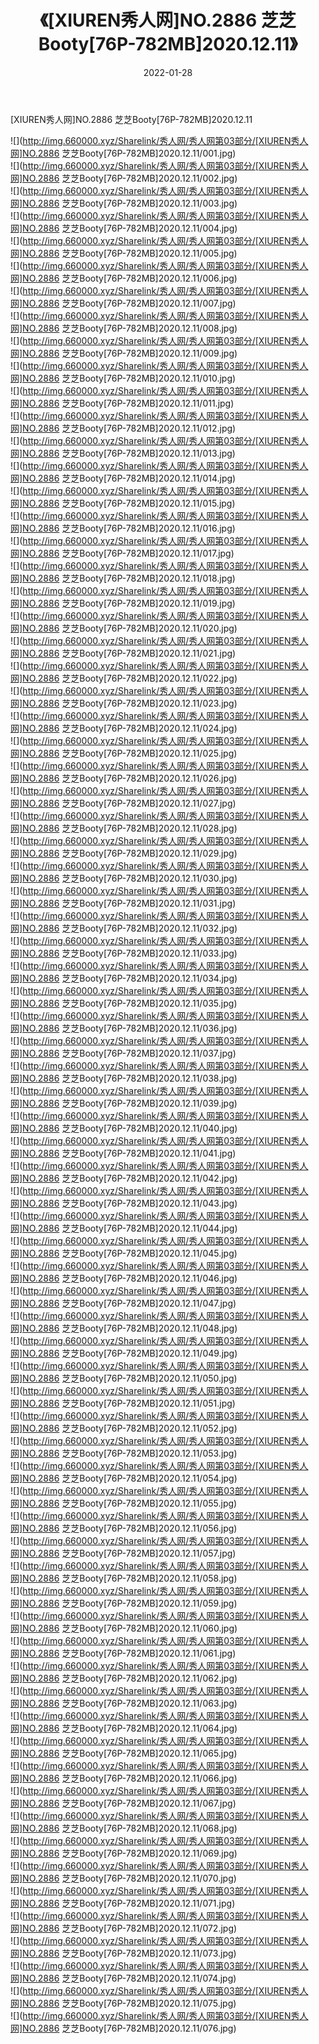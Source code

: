 ﻿---
layout: post
title:  《[XIUREN秀人网]NO.2886 芝芝Booty[76P-782MB]2020.12.11》
date:   2022-01-28
img: http://img.660000.xyz/Sharelink/秀人网/秀人网第03部分/[XIUREN秀人网]NO.2886 芝芝Booty[76P-782MB]2020.12.11/000.jpg
categories: [美女, 清纯, 唯美]
---

[XIUREN秀人网]NO.2886 芝芝Booty[76P-782MB]2020.12.11

 ![](http://img.660000.xyz/Sharelink/秀人网/秀人网第03部分/[XIUREN秀人网]NO.2886 芝芝Booty[76P-782MB]2020.12.11/001.jpg) <br>![](http://img.660000.xyz/Sharelink/秀人网/秀人网第03部分/[XIUREN秀人网]NO.2886 芝芝Booty[76P-782MB]2020.12.11/002.jpg) <br>![](http://img.660000.xyz/Sharelink/秀人网/秀人网第03部分/[XIUREN秀人网]NO.2886 芝芝Booty[76P-782MB]2020.12.11/003.jpg) <br>![](http://img.660000.xyz/Sharelink/秀人网/秀人网第03部分/[XIUREN秀人网]NO.2886 芝芝Booty[76P-782MB]2020.12.11/004.jpg) <br>![](http://img.660000.xyz/Sharelink/秀人网/秀人网第03部分/[XIUREN秀人网]NO.2886 芝芝Booty[76P-782MB]2020.12.11/005.jpg) <br>![](http://img.660000.xyz/Sharelink/秀人网/秀人网第03部分/[XIUREN秀人网]NO.2886 芝芝Booty[76P-782MB]2020.12.11/006.jpg) <br>![](http://img.660000.xyz/Sharelink/秀人网/秀人网第03部分/[XIUREN秀人网]NO.2886 芝芝Booty[76P-782MB]2020.12.11/007.jpg) <br>![](http://img.660000.xyz/Sharelink/秀人网/秀人网第03部分/[XIUREN秀人网]NO.2886 芝芝Booty[76P-782MB]2020.12.11/008.jpg) <br>![](http://img.660000.xyz/Sharelink/秀人网/秀人网第03部分/[XIUREN秀人网]NO.2886 芝芝Booty[76P-782MB]2020.12.11/009.jpg) <br>![](http://img.660000.xyz/Sharelink/秀人网/秀人网第03部分/[XIUREN秀人网]NO.2886 芝芝Booty[76P-782MB]2020.12.11/010.jpg) <br>![](http://img.660000.xyz/Sharelink/秀人网/秀人网第03部分/[XIUREN秀人网]NO.2886 芝芝Booty[76P-782MB]2020.12.11/011.jpg) <br>![](http://img.660000.xyz/Sharelink/秀人网/秀人网第03部分/[XIUREN秀人网]NO.2886 芝芝Booty[76P-782MB]2020.12.11/012.jpg) <br>![](http://img.660000.xyz/Sharelink/秀人网/秀人网第03部分/[XIUREN秀人网]NO.2886 芝芝Booty[76P-782MB]2020.12.11/013.jpg) <br>![](http://img.660000.xyz/Sharelink/秀人网/秀人网第03部分/[XIUREN秀人网]NO.2886 芝芝Booty[76P-782MB]2020.12.11/014.jpg) <br>![](http://img.660000.xyz/Sharelink/秀人网/秀人网第03部分/[XIUREN秀人网]NO.2886 芝芝Booty[76P-782MB]2020.12.11/015.jpg) <br>![](http://img.660000.xyz/Sharelink/秀人网/秀人网第03部分/[XIUREN秀人网]NO.2886 芝芝Booty[76P-782MB]2020.12.11/016.jpg) <br>![](http://img.660000.xyz/Sharelink/秀人网/秀人网第03部分/[XIUREN秀人网]NO.2886 芝芝Booty[76P-782MB]2020.12.11/017.jpg) <br>![](http://img.660000.xyz/Sharelink/秀人网/秀人网第03部分/[XIUREN秀人网]NO.2886 芝芝Booty[76P-782MB]2020.12.11/018.jpg) <br>![](http://img.660000.xyz/Sharelink/秀人网/秀人网第03部分/[XIUREN秀人网]NO.2886 芝芝Booty[76P-782MB]2020.12.11/019.jpg) <br>![](http://img.660000.xyz/Sharelink/秀人网/秀人网第03部分/[XIUREN秀人网]NO.2886 芝芝Booty[76P-782MB]2020.12.11/020.jpg) <br>![](http://img.660000.xyz/Sharelink/秀人网/秀人网第03部分/[XIUREN秀人网]NO.2886 芝芝Booty[76P-782MB]2020.12.11/021.jpg) <br>![](http://img.660000.xyz/Sharelink/秀人网/秀人网第03部分/[XIUREN秀人网]NO.2886 芝芝Booty[76P-782MB]2020.12.11/022.jpg) <br>![](http://img.660000.xyz/Sharelink/秀人网/秀人网第03部分/[XIUREN秀人网]NO.2886 芝芝Booty[76P-782MB]2020.12.11/023.jpg) <br>![](http://img.660000.xyz/Sharelink/秀人网/秀人网第03部分/[XIUREN秀人网]NO.2886 芝芝Booty[76P-782MB]2020.12.11/024.jpg) <br>![](http://img.660000.xyz/Sharelink/秀人网/秀人网第03部分/[XIUREN秀人网]NO.2886 芝芝Booty[76P-782MB]2020.12.11/025.jpg) <br>![](http://img.660000.xyz/Sharelink/秀人网/秀人网第03部分/[XIUREN秀人网]NO.2886 芝芝Booty[76P-782MB]2020.12.11/026.jpg) <br>![](http://img.660000.xyz/Sharelink/秀人网/秀人网第03部分/[XIUREN秀人网]NO.2886 芝芝Booty[76P-782MB]2020.12.11/027.jpg) <br>![](http://img.660000.xyz/Sharelink/秀人网/秀人网第03部分/[XIUREN秀人网]NO.2886 芝芝Booty[76P-782MB]2020.12.11/028.jpg) <br>![](http://img.660000.xyz/Sharelink/秀人网/秀人网第03部分/[XIUREN秀人网]NO.2886 芝芝Booty[76P-782MB]2020.12.11/029.jpg) <br>![](http://img.660000.xyz/Sharelink/秀人网/秀人网第03部分/[XIUREN秀人网]NO.2886 芝芝Booty[76P-782MB]2020.12.11/030.jpg) <br>![](http://img.660000.xyz/Sharelink/秀人网/秀人网第03部分/[XIUREN秀人网]NO.2886 芝芝Booty[76P-782MB]2020.12.11/031.jpg) <br>![](http://img.660000.xyz/Sharelink/秀人网/秀人网第03部分/[XIUREN秀人网]NO.2886 芝芝Booty[76P-782MB]2020.12.11/032.jpg) <br>![](http://img.660000.xyz/Sharelink/秀人网/秀人网第03部分/[XIUREN秀人网]NO.2886 芝芝Booty[76P-782MB]2020.12.11/033.jpg) <br>![](http://img.660000.xyz/Sharelink/秀人网/秀人网第03部分/[XIUREN秀人网]NO.2886 芝芝Booty[76P-782MB]2020.12.11/034.jpg) <br>![](http://img.660000.xyz/Sharelink/秀人网/秀人网第03部分/[XIUREN秀人网]NO.2886 芝芝Booty[76P-782MB]2020.12.11/035.jpg) <br>![](http://img.660000.xyz/Sharelink/秀人网/秀人网第03部分/[XIUREN秀人网]NO.2886 芝芝Booty[76P-782MB]2020.12.11/036.jpg) <br>![](http://img.660000.xyz/Sharelink/秀人网/秀人网第03部分/[XIUREN秀人网]NO.2886 芝芝Booty[76P-782MB]2020.12.11/037.jpg) <br>![](http://img.660000.xyz/Sharelink/秀人网/秀人网第03部分/[XIUREN秀人网]NO.2886 芝芝Booty[76P-782MB]2020.12.11/038.jpg) <br>![](http://img.660000.xyz/Sharelink/秀人网/秀人网第03部分/[XIUREN秀人网]NO.2886 芝芝Booty[76P-782MB]2020.12.11/039.jpg) <br>![](http://img.660000.xyz/Sharelink/秀人网/秀人网第03部分/[XIUREN秀人网]NO.2886 芝芝Booty[76P-782MB]2020.12.11/040.jpg) <br>![](http://img.660000.xyz/Sharelink/秀人网/秀人网第03部分/[XIUREN秀人网]NO.2886 芝芝Booty[76P-782MB]2020.12.11/041.jpg) <br>![](http://img.660000.xyz/Sharelink/秀人网/秀人网第03部分/[XIUREN秀人网]NO.2886 芝芝Booty[76P-782MB]2020.12.11/042.jpg) <br>![](http://img.660000.xyz/Sharelink/秀人网/秀人网第03部分/[XIUREN秀人网]NO.2886 芝芝Booty[76P-782MB]2020.12.11/043.jpg) <br>![](http://img.660000.xyz/Sharelink/秀人网/秀人网第03部分/[XIUREN秀人网]NO.2886 芝芝Booty[76P-782MB]2020.12.11/044.jpg) <br>![](http://img.660000.xyz/Sharelink/秀人网/秀人网第03部分/[XIUREN秀人网]NO.2886 芝芝Booty[76P-782MB]2020.12.11/045.jpg) <br>![](http://img.660000.xyz/Sharelink/秀人网/秀人网第03部分/[XIUREN秀人网]NO.2886 芝芝Booty[76P-782MB]2020.12.11/046.jpg) <br>![](http://img.660000.xyz/Sharelink/秀人网/秀人网第03部分/[XIUREN秀人网]NO.2886 芝芝Booty[76P-782MB]2020.12.11/047.jpg) <br>![](http://img.660000.xyz/Sharelink/秀人网/秀人网第03部分/[XIUREN秀人网]NO.2886 芝芝Booty[76P-782MB]2020.12.11/048.jpg) <br>![](http://img.660000.xyz/Sharelink/秀人网/秀人网第03部分/[XIUREN秀人网]NO.2886 芝芝Booty[76P-782MB]2020.12.11/049.jpg) <br>![](http://img.660000.xyz/Sharelink/秀人网/秀人网第03部分/[XIUREN秀人网]NO.2886 芝芝Booty[76P-782MB]2020.12.11/050.jpg) <br>![](http://img.660000.xyz/Sharelink/秀人网/秀人网第03部分/[XIUREN秀人网]NO.2886 芝芝Booty[76P-782MB]2020.12.11/051.jpg) <br>![](http://img.660000.xyz/Sharelink/秀人网/秀人网第03部分/[XIUREN秀人网]NO.2886 芝芝Booty[76P-782MB]2020.12.11/052.jpg) <br>![](http://img.660000.xyz/Sharelink/秀人网/秀人网第03部分/[XIUREN秀人网]NO.2886 芝芝Booty[76P-782MB]2020.12.11/053.jpg) <br>![](http://img.660000.xyz/Sharelink/秀人网/秀人网第03部分/[XIUREN秀人网]NO.2886 芝芝Booty[76P-782MB]2020.12.11/054.jpg) <br>![](http://img.660000.xyz/Sharelink/秀人网/秀人网第03部分/[XIUREN秀人网]NO.2886 芝芝Booty[76P-782MB]2020.12.11/055.jpg) <br>![](http://img.660000.xyz/Sharelink/秀人网/秀人网第03部分/[XIUREN秀人网]NO.2886 芝芝Booty[76P-782MB]2020.12.11/056.jpg) <br>![](http://img.660000.xyz/Sharelink/秀人网/秀人网第03部分/[XIUREN秀人网]NO.2886 芝芝Booty[76P-782MB]2020.12.11/057.jpg) <br>![](http://img.660000.xyz/Sharelink/秀人网/秀人网第03部分/[XIUREN秀人网]NO.2886 芝芝Booty[76P-782MB]2020.12.11/058.jpg) <br>![](http://img.660000.xyz/Sharelink/秀人网/秀人网第03部分/[XIUREN秀人网]NO.2886 芝芝Booty[76P-782MB]2020.12.11/059.jpg) <br>![](http://img.660000.xyz/Sharelink/秀人网/秀人网第03部分/[XIUREN秀人网]NO.2886 芝芝Booty[76P-782MB]2020.12.11/060.jpg) <br>![](http://img.660000.xyz/Sharelink/秀人网/秀人网第03部分/[XIUREN秀人网]NO.2886 芝芝Booty[76P-782MB]2020.12.11/061.jpg) <br>![](http://img.660000.xyz/Sharelink/秀人网/秀人网第03部分/[XIUREN秀人网]NO.2886 芝芝Booty[76P-782MB]2020.12.11/062.jpg) <br>![](http://img.660000.xyz/Sharelink/秀人网/秀人网第03部分/[XIUREN秀人网]NO.2886 芝芝Booty[76P-782MB]2020.12.11/063.jpg) <br>![](http://img.660000.xyz/Sharelink/秀人网/秀人网第03部分/[XIUREN秀人网]NO.2886 芝芝Booty[76P-782MB]2020.12.11/064.jpg) <br>![](http://img.660000.xyz/Sharelink/秀人网/秀人网第03部分/[XIUREN秀人网]NO.2886 芝芝Booty[76P-782MB]2020.12.11/065.jpg) <br>![](http://img.660000.xyz/Sharelink/秀人网/秀人网第03部分/[XIUREN秀人网]NO.2886 芝芝Booty[76P-782MB]2020.12.11/066.jpg) <br>![](http://img.660000.xyz/Sharelink/秀人网/秀人网第03部分/[XIUREN秀人网]NO.2886 芝芝Booty[76P-782MB]2020.12.11/067.jpg) <br>![](http://img.660000.xyz/Sharelink/秀人网/秀人网第03部分/[XIUREN秀人网]NO.2886 芝芝Booty[76P-782MB]2020.12.11/068.jpg) <br>![](http://img.660000.xyz/Sharelink/秀人网/秀人网第03部分/[XIUREN秀人网]NO.2886 芝芝Booty[76P-782MB]2020.12.11/069.jpg) <br>![](http://img.660000.xyz/Sharelink/秀人网/秀人网第03部分/[XIUREN秀人网]NO.2886 芝芝Booty[76P-782MB]2020.12.11/070.jpg) <br>![](http://img.660000.xyz/Sharelink/秀人网/秀人网第03部分/[XIUREN秀人网]NO.2886 芝芝Booty[76P-782MB]2020.12.11/071.jpg) <br>![](http://img.660000.xyz/Sharelink/秀人网/秀人网第03部分/[XIUREN秀人网]NO.2886 芝芝Booty[76P-782MB]2020.12.11/072.jpg) <br>![](http://img.660000.xyz/Sharelink/秀人网/秀人网第03部分/[XIUREN秀人网]NO.2886 芝芝Booty[76P-782MB]2020.12.11/073.jpg) <br>![](http://img.660000.xyz/Sharelink/秀人网/秀人网第03部分/[XIUREN秀人网]NO.2886 芝芝Booty[76P-782MB]2020.12.11/074.jpg) <br>![](http://img.660000.xyz/Sharelink/秀人网/秀人网第03部分/[XIUREN秀人网]NO.2886 芝芝Booty[76P-782MB]2020.12.11/075.jpg) <br>![](http://img.660000.xyz/Sharelink/秀人网/秀人网第03部分/[XIUREN秀人网]NO.2886 芝芝Booty[76P-782MB]2020.12.11/076.jpg) <br>